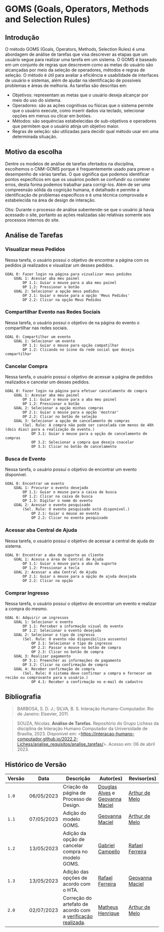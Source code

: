 # GOMS (Goals, Operators, Methods and Selection Rules)

## Introdução

O método GOMS (Goals, Operators, Methods, Selection Rules) é uma abordagem de análise de tarefas que visa descrever as etapas que um usuário segue para realizar uma tarefa em um sistema. O GOMS é baseado em um conjunto de regras que descrevem como as metas do usuário são alcançadas por meio da seleção de operadores, métodos e regras de seleção. O método é útil para avaliar a eficiência e usabilidade de interfaces de usuário e sistemas, além de ajudar na identificação de possíveis problemas e áreas de melhoria. As tarefas são descritas em:

- Objetivos: representam as metas que o usuário deseja alcançar por meio do uso do sistema.
- Operadores: são as ações cognitivas ou físicas que o sistema permite que o usuário execute, como inserir dados via teclado, selecionar opções em menus ou clicar em botões.
- Métodos: são sequências estabelecidas de sub-objetivos e operadores que permitem que o usuário atinja um objetivo maior.
- Regras de seleção: são utilizadas para decidir qual método usar em uma determinada situação.

## Motivo da escolha

Dentre os modelos de análise de tarefas ofertados na disciplina, escolhemos o CNM-GOMS porque é frequentemente usado para prever o desempenho de várias tarefas. O que significa que podemos identificar pontos específicos em que os usuários podem se confundir ou cometer erros, desta forma podemos trabalhar para corrigi-los. Além de ser uma compreensão sólida da cognição humana, é detalhado e permite a identificação de problemas específicos e é uma técnica comprovada e estabelecida na área de design de interação.

Obs: Durante o processo de análise subentende-se que o usuário já havia acessado o site, portanto as ações realizadas são relativas somente aos processos internos do site.

## Análise de Tarefas

### Visualizar meus Pedidos

Nessa tarefa, o usuário possui o objetivo de encontrar a página com os pedidos já realizados e visualizar um desses pedidos.

```
GOAL 0: Fazer login na página para vizualizar meus pedidos
    GOAL 1: Acessar aba meu painel
        OP 1.1: Guiar o mouse para a aba meu painel
        0P 1.2: Pressionar o botão
    GOAL 2: Selecionar a opção meus pedidos
        OP 2.1: Guiar o mouse para a opção 'Meus Pedidos'
        OP 2.2: Clicar na opção Meus Pedidos

```

### Compartilhar Evento nas Redes Sociais

Nessa tarefa, o usuário possui o objetivo de na página do evento o compartilhar nas redes sociais.

```
GOAL 0: Compartilhar um evento
    GOAL 1: Selecionar um evento
        OP 1.1: Guiar o mouse para opção compatilhar
        0P 1.2: Clicando no ícone da rede social que deseja compartilhar

```

### Cancelar Compra

Nessa tarefa, o usuário possui o objetivo de acessar a página de pedidos realizados e cancelar um desses pedidos.

```
GOAL 0: Fazer login na página para efetuar cancelamento de compra
    GOAL 1: Acessar aba meu painel
        OP 1.1: Guiar o mouse para a aba meu painel
        0P 1.2: Pressionar o botão
    GOAL 2: Selecionar a opção minhas compras
        OP 2.1: Guiar o mouse para a opção 'mostrar'
        OP 2.2: Clicar no botão de seleção
    GOAL 3: Selecionar a opção de cancelamento de compras
        (Sel. Rule: A compra não pode ser cancelada com menos de 48h (dois dias) para a realização do evento.)
            OP 3.1: Guiar o mouse para a opção de cancelamento de compras
            OP 3.2: Selecionar a compra que deseja cnacelar
            OP 3.3: Clicar no botão de cancelamento

```

### Busca de Evento

Nessa tarefa, o usuário possui o objetivo de encontrar um evento disponível.

```
GOAL 0: Encontrar um evento
    GOAL 1: Procurar o evento desejado
        OP 1.1: Guiar o mouse para a caixa de busca
        OP 1.2: Clicar na caixa de busca
        OP 1.3: Digitar o nome do evento
    GOAL 2: Acessar o evento pesquisado
        (Sel. Rule: O evento pesquisado está disponível.)
            OP 2.1: Guiar o mouse ao evento
            OP 2.2: Clicar no evento pesquisado

```

### Acessar aba Central de Ajuda

Nessa tarefa, o usuário possui o objetivo de acessar a central de ajuda do sistema.

```
GOAL 0: Encontrar a aba de suporte ao cliente
    GOAL 1: Acessa a área de Central de Ajuda
        OP 1.1: Guiar o mouse para a aba de suporte
        OP 1.2: Pressionar a tecla
    GOAL 2: Acessar a aba Central de Ajuda
        OP 2.1: Guiar o mouse para a opção de ajuda desejada
        OP 2.2: Clicar na opção

```

### Comprar Ingresso

Nessa tarefa, o usuário possui o objetivo de encontrar um evento e realizar a compra do mesmo.

```
GOAL 0: Adquirir um ingressos
    GOAL 1: Selecionar o evento
        OP 1.1: Perceber a informação visual do evento
        OP 1.2: Selecionar o evento desejado
    GOAL 2: Selecionar o tipo de ingresso
        (Sel. Rule: O evento não disponibiliza asssento)
            OP 2.1: Selecionar o tipo de ingresso
            OP 2.2: Passar o mouse no botão de compra
            OP 2.3: Clicar no botão de compra
    GOAL 3: Realizar pagamento
        OP 3.1: Preencher as informações de pagamento
        OP 3.2: Clicar na confirmação de compra
    GOAL 4: Receber confirmação de compra
        (Sel. Rule: O sistema deve confirmar a compra e fornecer um recibo ou comprovante para o usuário.)
            OP 4.1: Receber a confirmação no e-mail de cadastro

```

## Bibliografia

> BARBOSA, S. D. J.; SILVA, B. S. Interação Humano-Computador. Rio de Janeiro: Elsevier, 2011.

> SOUZA, Nicolas. **Análise de Tarefas.** Repositório do Grupo Lichess da disciplina de Interação Humano Computador da Universidade de Brasília, 2023. Disponível em: <<https://interacao-humano-computador.github.io/2022.2-Lichess/analise_requisitos/analise_tarefas/>>. Acesso em: 06 de abril 2023.

## Histórico de Versão

| Versão | Data       | Descrição                                                                                                   | Autor(es)                                                                                     | Revisor(es)                                      |
| ------ | ---------- | ----------------------------------------------------------------------------------------------------------- | --------------------------------------------------------------------------------------------- | ------------------------------------------------ |
| `1.0`  | 06/05/2023 | Criação da página de Processo de Design.                                                                    | [Douglas Alves](https://github.com/dougAlvs) e [Geovanna Maciel](https://github.com/manuziny) | [Arthur de Melo](https://github.com/arthurmlv)   |
| `1.1`  | 07/05/2023 | Adição do modelo GOMS.                                                                                      | [Geovanna Maciel](https://github.com/manuziny)                                                | [Arthur de Melo](https://github.com/arthurmlv)   |
| `1.2`  | 13/05/2023 | Adição da opção de cancelar compra no modelo GOMS.                                                          | [Gabriel Campello](https://github.com/G16C)                                                   | [Rafael Ferreira](https://github.com/RafaelCLG0) |
| `1.3`  | 13/05/2023 | Adição das opções de acordo com o HTA.                                                                      | [Rafael Ferreira](https://github.com/RafaelCLG0)                                              | [Geovanna Maciel](https://github.com/manuziny)   |
| `2.0`  | 02/07/2023 | Correção do artefato de acordo com a [verificação realizada](../../../../verificacao/grupo/etapa2/at-goms). | [Matheus Henrique](https://github.com/mathonaut)                                              | [Arthur de Melo](https://github.com/arthurmlv)   |
